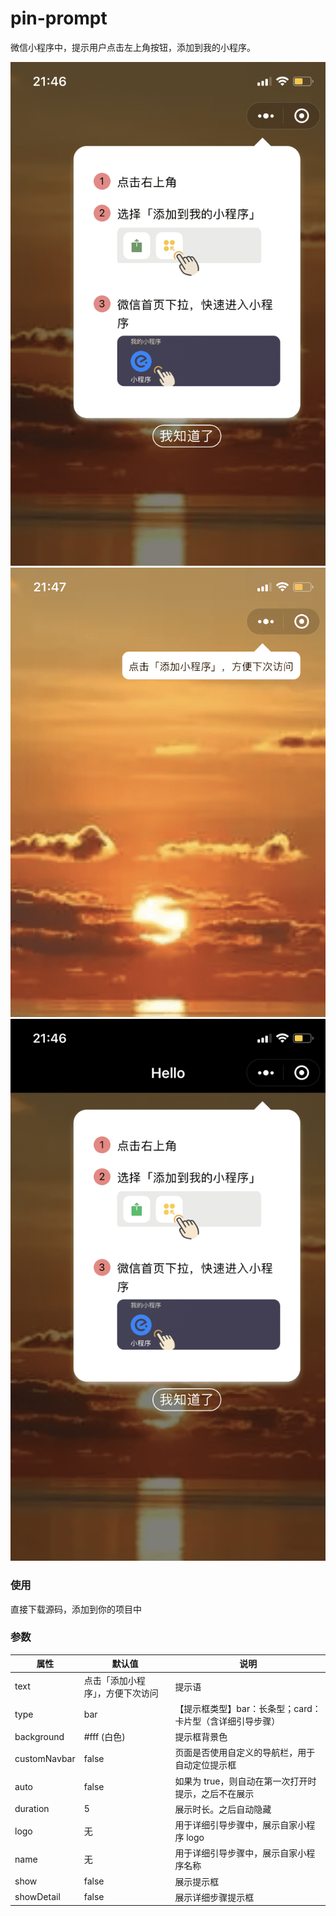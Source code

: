 # pin-prompt

微信小程序中，提示用户点击左上角按钮，添加到我的小程序。



![demo-1](./screenshots/card-style.png)
![demo-2](./screenshots/bar-style.png)
![demo-3](./screenshots/with-navbar.png)

### 使用

直接下载源码，添加到你的项目中



### 参数

| 属性       | 默认值                           | 说明                                                      |
| ---------- | -------------------------------- | --------------------------------------------------------- |
| text       | 点击「添加小程序」，方便下次访问 | 提示语                                                    |
| type       | bar                              | 【提示框类型】bar：长条型；card：卡片型（含详细引导步骤） |
| background | \#fff (白色)                   | 提示框背景色                                              |
| customNavbar | false                             | 页面是否使用自定义的导航栏，用于自动定位提示框              |
| auto       | false                            | 如果为 true，则自动在第一次打开时提示，之后不在展示       |
| duration   | 5                                | 展示时长。之后自动隐藏                                    |
| logo       | 无                               | 用于详细引导步骤中，展示自家小程序 logo                   |
| name       | 无                               | 用于详细引导步骤中，展示自家小程序名称                    |
| show       | false                            | 展示提示框                                                |
| showDetail | false                            | 展示详细步骤提示框                                        |

